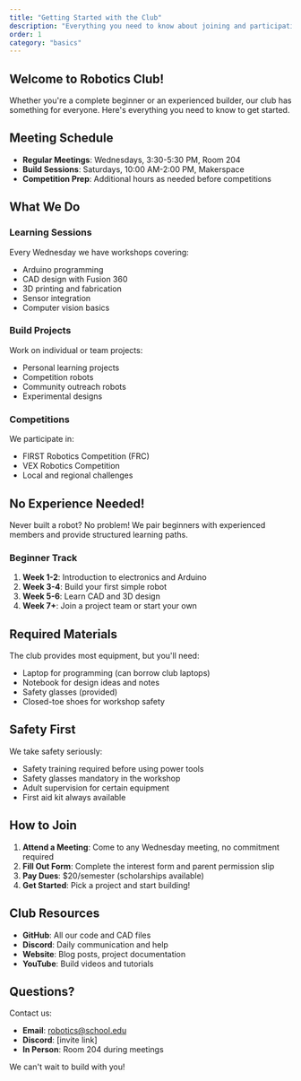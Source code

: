```yaml
---
title: "Getting Started with the Club"
description: "Everything you need to know about joining and participating in robotics club"
order: 1
category: "basics"
---
```


## Welcome to Robotics Club!

Whether you're a complete beginner or an experienced builder, our club has something for everyone. Here's everything you need to know to get started.

## Meeting Schedule

- **Regular Meetings**: Wednesdays, 3:30-5:30 PM, Room 204
- **Build Sessions**: Saturdays, 10:00 AM-2:00 PM, Makerspace
- **Competition Prep**: Additional hours as needed before competitions

## What We Do

### Learning Sessions
Every Wednesday we have workshops covering:
- Arduino programming
- CAD design with Fusion 360
- 3D printing and fabrication
- Sensor integration
- Computer vision basics

### Build Projects
Work on individual or team projects:
- Personal learning projects
- Competition robots
- Community outreach robots
- Experimental designs

### Competitions
We participate in:
- FIRST Robotics Competition (FRC)
- VEX Robotics Competition
- Local and regional challenges

## No Experience Needed!

Never built a robot? No problem! We pair beginners with experienced members and provide structured learning paths.

### Beginner Track
1. **Week 1-2**: Introduction to electronics and Arduino
2. **Week 3-4**: Build your first simple robot
3. **Week 5-6**: Learn CAD and 3D design
4. **Week 7+**: Join a project team or start your own

## Required Materials

The club provides most equipment, but you'll need:
- Laptop for programming (can borrow club laptops)
- Notebook for design ideas and notes
- Safety glasses (provided)
- Closed-toe shoes for workshop safety

## Safety First

We take safety seriously:
- Safety training required before using power tools
- Safety glasses mandatory in the workshop
- Adult supervision for certain equipment
- First aid kit always available

## How to Join

1. **Attend a Meeting**: Come to any Wednesday meeting, no commitment required
2. **Fill Out Form**: Complete the interest form and parent permission slip
3. **Pay Dues**: $20/semester (scholarships available)
4. **Get Started**: Pick a project and start building!

## Club Resources

- **GitHub**: All our code and CAD files
- **Discord**: Daily communication and help
- **Website**: Blog posts, project documentation
- **YouTube**: Build videos and tutorials

## Questions?

Contact us:
- **Email**: robotics@school.edu
- **Discord**: [invite link]
- **In Person**: Room 204 during meetings

We can't wait to build with you!
